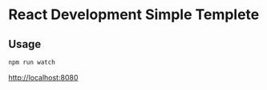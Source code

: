 # React Development Simple Templete

## Usage
```bash
npm run watch
```

[http://localhost:8080](http://localhost:8080)


